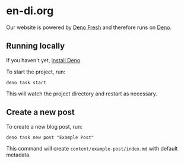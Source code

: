 # en-di.org

Our website is powered by [Deno Fresh](https://fresh.deno.dev/docs/introduction)
and therefore runs on [Deno](https://deno.com/runtime).

## Running locally

If you haven't yet,
[install Deno](https://deno.com/manual/getting_started/installation).

To start the project, run:

```
deno task start
```

This will watch the project directory and restart as necessary.

## Create a new post

To create a new blog post, run:

```
deno task new post "Example Post"
```

This command will create `content/example-post/index.md` with default metadata.
